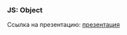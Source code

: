 ### JS: Object
Ссылка на презентацию: [презентация](https://github.com/ait-tr/cohort37.1/blob/main/front_end/lesson_17/JS_Object.pdf)